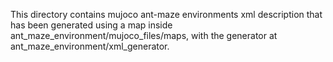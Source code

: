 This directory contains mujoco ant-maze environments xml description that has been
generated using a map inside ant_maze_environment/mujoco_files/maps, with the 
generator at ant_maze_environment/xml_generator.